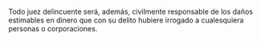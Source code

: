 Todo juez delincuente será, además, civilmente responsable de los daños estimables en dinero que con su delito hubiere irrogado a cualesquiera personas o corporaciones.